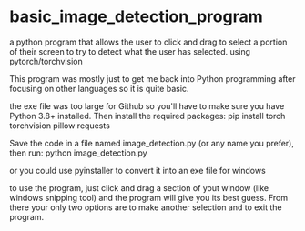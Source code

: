 # basic_image_detection_program
a python program that allows the user to click and drag to select a portion of their screen to try to detect what the user has selected. using pytorch/torchvision

This program was mostly just to get me back into Python programming after focusing on other languages so it is quite basic. 

the exe file was too large for Github so you'll have to make sure you have Python 3.8+ installed. Then install the required packages:
pip install torch torchvision pillow requests

Save the code in a file named image_detection.py (or any name you prefer), then run: 
python image_detection.py

or you could use pyinstaller to convert it into an exe file for windows

to use the program, just click and drag a section of yout window (like windows snipping tool) and the program will give you its best guess. From there your only two options are to make another selection and to exit the program.
